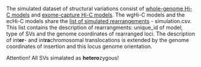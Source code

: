 The simulated dataset of structural variations consist of [whole-genome Hi-C models](https://genedev.bionet.nsc.ru/ftp/by_Project/Charm/wgHi-C/) and [exome-capture Hi-C models](https://genedev.bionet.nsc.ru/ftp/by_Project/Charm/ecHi-C/). The wgHi-C models and the ecHi-C models share the [list of simulated rearrangements](simulations.csv) - simulation.csv. This list contains the description of rearrangments: unique_id of model, type of SVs and the genome coordinates of rearranged loci. The description of int**er**- and int**ra**chromosomal translocations is extended by the genome coordinates of insertion and this locus genome orientation.

Attention! All SVs simalated as **hetero**zygous!
